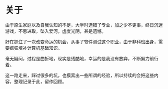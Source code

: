 # 关于

由于原生家庭以及自我认知的不足，大学时选错了专业，加之少不更事，终日沉迷游戏，不思进取，坠入爱河，虚度光阴，甚是遗憾。

好在抓住了一次改变命运的机会，从事了软件测试这个职业，由于非科班出身，需要疯狂填补计算机基础知识。

毫无疑问，过程是曲折地，现实是残酷地，幸运的是我没有放弃，不断努力前行着。

这一路走来，踩过很多的坑，也摸索出一些所谓的经验，所以持续的会把这些内容，整理记录于此，留作回顾。
